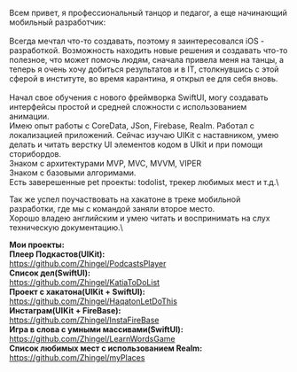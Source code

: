 Всем привет, я профессиональный танцор и педагог, а еще начинающий мобильный разработчик:\
\
Всегда мечтал что-то создавать, поэтому я заинтересовался iOS - разработкой. Возможность находить новые решения и создавать что-то полезное, что может помочь людям, сначала привела меня на танцы, а теперь я очень хочу добиться результатов и в IT, столкнувшись с этой сферой в институте, во время карантина, я открыл ее для себя вновь.\
\
Начал свое обучения с нового фреймворка SwiftUI, могу создавать интерфейсы простой и средней сложности с использованием анимации.\
Имею опыт работы с CoreData, JSon, Firebase, Realm. Работал с локализацией приложений. Сейчас изучаю UIKit с наставником, умею делать и читать верстку UI элементов кодом в UIkit и при помощи сторибордов.\
Знаком с архитектурами MVP, MVC, MVVM, VIPER\
Знаком с базовыми алгоримами.\
Есть заверешенные pet проекты: todolist, трекер любимых мест и т.д.\

Так же успел поучаствовать на хакатоне в треке мобильной разработки, где мы с командой заняли второе место.\
Хорошо владею английским и умею читать и воспринимать на слух техническую документацию.\


**Мои проекты:**\
**Плеер Подкастов(UIKit):**\
https://github.com/Zhingel/PodcastsPlayer \
**Список дел(SwiftUI):**\
https://github.com/Zhingel/KatiaToDoList \
**Проект с хакатона(UIKit + SwiftUI):**\
https://github.com/Zhingel/HaqatonLetDoThis \
**Инстаграм(UIKit + FireBase):**\
https://github.com/Zhingel/InstaFireBase \
**Игра в слова с умными массивами(SwiftUI):**\
https://github.com/Zhingel/LearnWordsGame \
**Список любимых мест с использованием Realm:**\
https://github.com/Zhingel/myPlaces 
